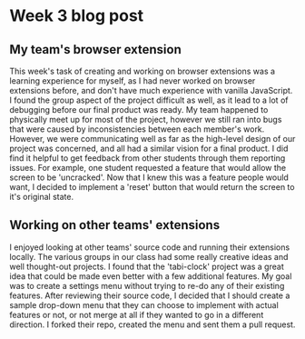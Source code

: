 # Week 3 blog post

## My team's browser extension
This week's task of creating and working on browser extensions was a learning experience for myself, as I had never worked on browser extensions before, and don't have much experience with vanilla JavaScript. 
I found the group aspect of the project difficult as well, as it lead to a lot of debugging before our final product was ready. 
My team happened to physically meet up for most of the project, however we still ran into bugs that were caused by inconsistencies between each member's work. 
However, we were communicating well as far as the high-level design of our project was concerned, and all had a similar vision for a final product.
I did find it helpful to get feedback from other students through them reporting issues. For example, one student requested a feature that would allow the screen to be 'uncracked'.
Now that I knew this was a feature people would want, I decided to implement a 'reset' button that would return the screen to it's original state.

## Working on other teams' extensions
I enjoyed looking at other teams' source code and running their extensions locally. 
The various groups in our class had some really creative ideas and well thought-out projects. 
I found that the 'tabi-clock' project was a great idea that could be made even better with a few additional features.
My goal was to create a settings menu without trying to re-do any of their existing features.
After reviewing their source code, I decided that I should create a sample drop-down menu that they can choose to implement with actual features or not, 
or not merge at all if they wanted to go in a different direction. I forked their repo, created the menu and sent them a pull request.
